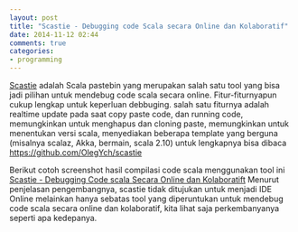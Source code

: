 ```yaml
---
layout: post
title: "Scastie - Debugging code Scala secara Online dan Kolaboratif"
date: 2014-11-12 02:44
comments: true
categories: 
- programming
---
```


[Scastie](http://scastie.org/) adalah Scala pastebin yang merupakan salah satu tool yang bisa jadi pilihan 
untuk mendebug code scala secara online. Fitur-fiturnyapun cukup lengkap untuk keperluan debbuging. 
salah satu fiturnya adalah realtime update pada saat copy paste code, dan running code, 
memungkinkan untuk menghapus dan cloning paste, memungkinkan untuk menentukan versi scala, 
menyediakan beberapa template yang berguna (misalnya scalaz, Akka, bermain, scala 2.10) 
untuk lengkapnya bisa dibaca https://github.com/OlegYch/scastie

Berikut cotoh screenshot hasil compilasi code scala menggunakan tool ini
[Scastie - Debugging Code scala Secara Online dan Kolaboratift](https://rosadiyadi.files.wordpress.com/2014/11/scastie-debugging-code-scala-secara-online-dan-kolaboratif.png)
Menurut penjelasan pengembangnya, scastie tidak ditujukan untuk menjadi IDE Online melainkan hanya sebatas tool yang diperuntukan untuk mendebug code scala secara online dan kolaboratif, kita lihat saja perkembanyanya seperti apa kedepanya.
